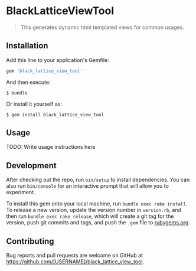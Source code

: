 # BlackLatticeViewTool

> This generates dynamic html templated views for common usages.

## Installation

Add this line to your application's Gemfile:

```ruby
gem 'black_lattice_view_tool'
```

And then execute:

    $ bundle

Or install it yourself as:

    $ gem install black_lattice_view_tool

## Usage

TODO: Write usage instructions here

## Development

After checking out the repo, run `bin/setup` to install dependencies. You can also run `bin/console` for an interactive prompt that will allow you to experiment.

To install this gem onto your local machine, run `bundle exec rake install`. To release a new version, update the version number in `version.rb`, and then run `bundle exec rake release`, which will create a git tag for the version, push git commits and tags, and push the `.gem` file to [rubygems.org](https://rubygems.org).

## Contributing

Bug reports and pull requests are welcome on GitHub at https://github.com/[USERNAME]/black_lattice_view_tool.

